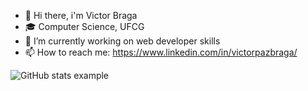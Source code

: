

- 👋 Hi there, i'm Victor Braga  
- 🎓 Computer Science, UFCG 
- 🔭 I’m currently working on web developer skills
- 📫 How to reach me: https://www.linkedin.com/in/victorpazbraga/

<img src="https://i.ibb.co/w0wt329/image.png" alt="GitHub stats example">

